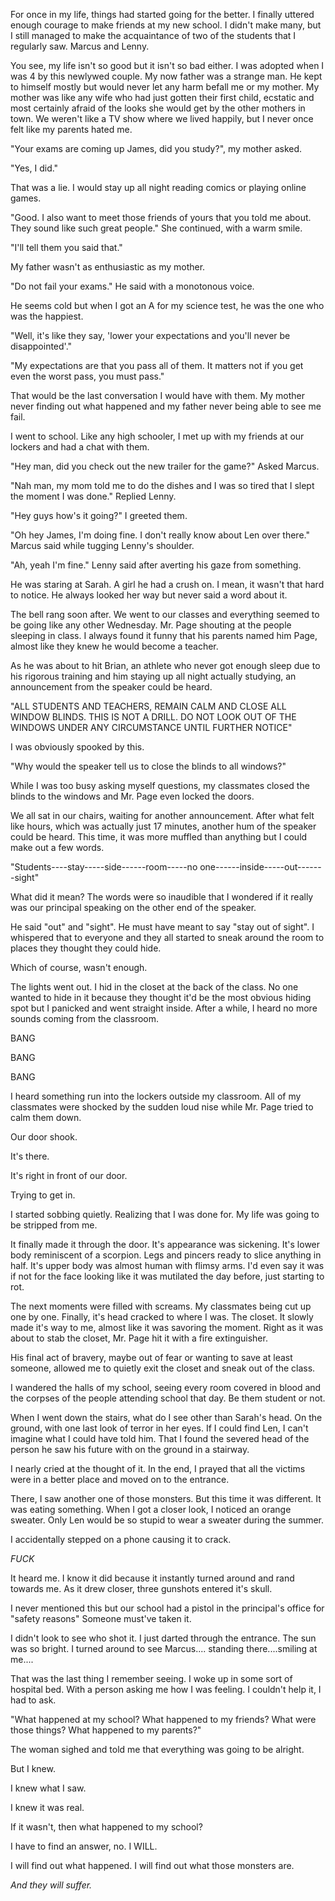 For once in my life, things had started going for the better. I finally uttered enough courage to make friends at my new school. I didn't make many, but I still managed to make the acquaintance of two of the students that I regularly saw. Marcus and Lenny. 

You see, my life isn't so good but it isn't so bad either. I was adopted when I was 4 by this newlywed couple. My now father was a strange man. He kept to himself mostly but would never let any harm befall me or my mother. My mother was like any wife who had just gotten their first child, ecstatic and most certainly afraid of the looks she would get by the other mothers in town. We weren't like a TV show where we lived happily, but I never once felt like my parents hated me.

"Your exams are coming up James, did you study?", my mother asked.

"Yes, I did."

That was a lie. I would stay up all night reading comics or playing online games.

"Good. I also want to meet those friends of yours that you told me about. They sound like such great people." She continued, with a warm smile.

"I'll tell them you said that."

My father wasn't as enthusiastic as my mother. 

"Do not fail your exams." He said with a monotonous voice. 

He seems cold but when I got an A for my science test, he was the one who was the happiest.

"Well, it's like they say, 'lower your expectations and you'll never be disappointed'."

"My expectations are that you pass all of them. It matters not if you get even the worst pass, you must pass."

That would be the last conversation I would have with them. My mother never finding out what happened and my father never being able to see me fail.

I went to school. Like any high schooler, I met up with my friends at our lockers and had a chat with them.

"Hey man, did you check out the new trailer for the game?" Asked Marcus.

"Nah man, my mom told me to do the dishes and I was so tired that I slept the moment I was done." Replied Lenny.

"Hey guys how's it going?" I greeted them.

"Oh hey James, I'm doing fine. I don't really know about Len over there." Marcus said while tugging Lenny's shoulder.

"Ah, yeah I'm fine." Lenny said after averting his gaze from something.

He was staring at Sarah. A girl he had a crush on. I mean, it wasn't that hard to notice. He always looked her way but never said a word about it.

The bell rang soon after. We went to our classes and everything seemed to be going like any other Wednesday. Mr. Page shouting at the people sleeping in class. I always found it funny that his parents named him Page, almost like they knew he would become a teacher.

As he was about to hit Brian, an athlete who never got enough sleep due to his rigorous training and him staying up all night actually studying, an announcement from the speaker could be heard.

"ALL STUDENTS AND TEACHERS, REMAIN CALM AND CLOSE ALL WINDOW BLINDS. THIS IS NOT A DRILL. DO NOT LOOK OUT OF THE WINDOWS UNDER ANY CIRCUMSTANCE UNTIL FURTHER NOTICE"

I was obviously spooked by this.

"Why would the speaker tell us to close the blinds to all windows?"

While I was too busy asking myself questions, my classmates closed the blinds to the windows and Mr. Page even locked the doors.

We all sat in our chairs, waiting for another announcement. After what felt like hours, which was actually just 17 minutes, another hum of the speaker could be heard. This time, it was more muffled than anything but I could make out a few words.

"Students----stay-----side------room-----no one------inside-----out-------sight"

What did it mean? The words were so inaudible that I wondered if it really was our principal speaking on the other end of the speaker.

He said "out" and "sight". He must have meant to say "stay out of sight". I whispered that to everyone and they all started to sneak around the room to places they thought they could hide.

Which of course, wasn't enough.

The lights went out. I hid in the closet at the back of the class. No one wanted to hide in it because they thought it'd be the most obvious hiding spot but I panicked and went straight inside. After a while, I heard no more sounds coming from the classroom.

BANG


BANG 


BANG

I heard something run into the lockers outside my classroom. All of my classmates were shocked by the sudden loud nise while Mr. Page tried to calm them down.

Our door shook.

It's there.

It's right in front of our door.

Trying to get in.

I started sobbing quietly. Realizing that I was done for. My life was going to be stripped from me.

It finally made it through the door. It's appearance was sickening. It's lower body reminiscent of a scorpion. Legs and pincers ready to slice anything in half. It's upper body was almost human with flimsy arms. I'd even say it was if not for the face looking like it was mutilated the day before, just starting to rot. 

The next moments were filled with screams. My classmates being cut up one by one. Finally, it's head cracked to where I was. The closet. It slowly made it's way to me, almost like it was savoring the moment. Right as it was about to stab the closet, Mr. Page hit it with a fire extinguisher.

His final act of bravery, maybe out of fear or wanting to save at least someone, allowed me to quietly exit the closet and sneak out of the class. 

I wandered the halls of my school, seeing every room covered in blood and the corpses of the people attending school that day. Be them student or not. 

When I went down the stairs, what do I see other than Sarah's head. On the ground, with one last look of terror in her eyes. If I could find Len, I can't imagine what I could have told him. That I found the severed head of the person he saw his future with on the ground in a stairway.

I nearly cried at the thought of it. In the end, I prayed that all the victims were in a better place and moved on to the entrance.

There, I saw another one of those monsters. But this time it was different. It was eating something. When I got a closer look, I noticed an orange sweater. Only Len would be so stupid to wear a sweater during the summer.

I accidentally stepped on a phone causing it to crack.

_FUCK_

It heard me. I know it did because it instantly turned around and rand towards me. As it drew closer, three gunshots entered it's skull.

I never mentioned this but our school had a pistol in the principal's office for "safety reasons" Someone must've taken it.

I didn't look to see who shot it. I just darted through the entrance. The sun was so bright. I turned around to see Marcus.... standing there....smiling at me....

That was the last thing I remember seeing. I woke up in some sort of hospital bed. With a person asking me how I was feeling. I couldn't help it, I had to ask.

"What happened at my school? What happened to my friends? What were those things? What happened to my parents?"

The woman sighed and told me that everything was going to be alright. 

But I knew.

I knew what I saw.

I knew it was real.

If it wasn't, then what happened to my school?

I have to find an answer, no. I WILL.

I will find out what happened. I will find out what those monsters are.


_And they will suffer._